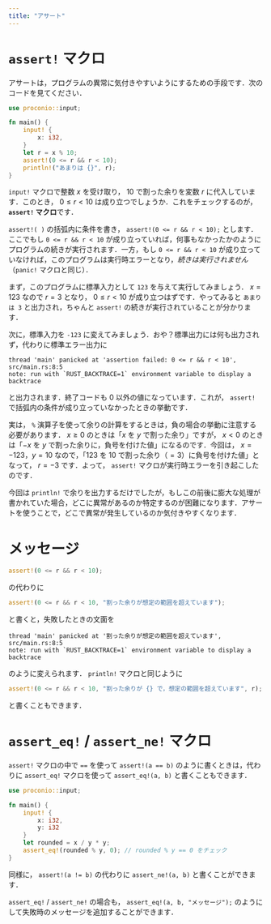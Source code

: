 ```yaml
---
title: "アサート"
---
```

# `assert!` マクロ
アサートは，プログラムの異常に気付きやすいようにするための手段です．次のコードを見てください．
```rust
use proconio::input;

fn main() {
    input! {
        x: i32,
    }
    let r = x % 10;
    assert!(0 <= r && r < 10);
    println!("あまりは {}", r);
}
```

`input!` マクロで整数 $x$ を受け取り， $10$ で割った余りを変数 $r$ に代入しています．このとき， $0 \leq r < 10$ は成り立つでしょうか．これをチェックするのが， **`assert!` マクロ**です．

`assert!( )` の括弧内に条件を書き， `assert!(0 <= r && r < 10);` とします．ここでもし `0 <= r && r < 10` が成り立っていれば，何事もなかったかのようにプログラムの続きが実行されます．一方，もし `0 <= r && r < 10` が成り立っていなければ，このプログラムは実行時エラーとなり，*続きは実行されません*（`panic!` マクロと同じ）．

まず，このプログラムに標準入力として `123` を与えて実行してみましょう． $x = 123$ なので $r = 3$ となり， $0 \leq r < 10$ が成り立つはずです．やってみると `あまりは 3` と出力され，ちゃんと `assert!` の続きが実行されていることが分かります．

次に，標準入力を `-123` に変えてみましょう．おや？標準出力には何も出力されず，代わりに標準エラー出力に
```
thread 'main' panicked at 'assertion failed: 0 <= r && r < 10', src/main.rs:8:5
note: run with `RUST_BACKTRACE=1` environment variable to display a backtrace
```
と出力されます．終了コードも 0 以外の値になっています．これが， `assert!` で括弧内の条件が成り立っていなかったときの挙動です．

実は， `%` 演算子を使って余りの計算をするときは，負の場合の挙動に注意する必要があります． $x \geq 0$ のときは「$x$ を $y$ で割った余り」ですが， $x < 0$ のときは「$-x$ を $y$ で割った余りに，負号を付けた値」になるのです．今回は， $x = -123$，$y = 10$ なので，「$123$ を $10$ で割った余り（$=3$）に負号を付けた値」となって， $r = -3$ です．よって， `assert!` マクロが実行時エラーを引き起こしたのです．

今回は `println!` で余りを出力するだけでしたが，もしこの前後に膨大な処理が書かれていた場合，どこに異常があるのか特定するのが困難になります．アサートを使うことで，どこで異常が発生しているのか気付きやすくなります．
# メッセージ
```rust
assert!(0 <= r && r < 10);
```
の代わりに
```rust
assert!(0 <= r && r < 10, "割った余りが想定の範囲を超えています");
```
と書くと，失敗したときの文面を
```
thread 'main' panicked at '割った余りが想定の範囲を超えています', src/main.rs:8:5
note: run with `RUST_BACKTRACE=1` environment variable to display a backtrace
```
のように変えられます． `println!` マクロと同じように
```rust
assert!(0 <= r && r < 10, "割った余りが {} で，想定の範囲を超えています", r);
```
と書くこともできます．
# `assert_eq!` / `assert_ne!` マクロ
`assert!` マクロの中で `==` を使って `assert!(a == b)` のように書くときは，代わりに `assert_eq!` マクロを使って `assert_eq!(a, b)` と書くこともできます．
```rust
use proconio::input;

fn main() {
    input! {
        x: i32,
        y: i32
    }
    let rounded = x / y * y;
    assert_eq!(rounded % y, 0); // rounded % y == 0 をチェック
}
```
同様に， `assert!(a != b)` の代わりに `assert_ne!(a, b)` と書くことができます．

`assert_eq!` / `assert_ne!` の場合も， `assert_eq!(a, b, "メッセージ");` のようにして失敗時のメッセージを追加することができます．

